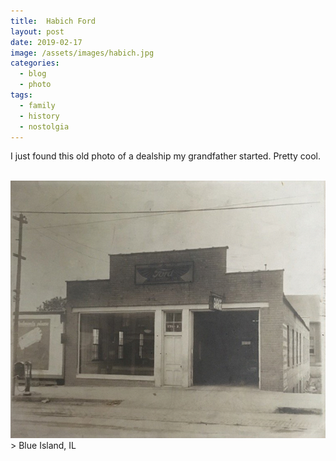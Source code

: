 ```yaml
---
title:  Habich Ford
layout: post
date: 2019-02-17
image: /assets/images/habich.jpg
categories: 
  - blog
  - photo
tags:
  - family
  - history
  - nostolgia
---
```


I just found this old photo of a dealship my grandfather started. Pretty cool.
<br><br>


<img src="/assets/images/habich.jpg" />

<br />
> Blue Island, IL
